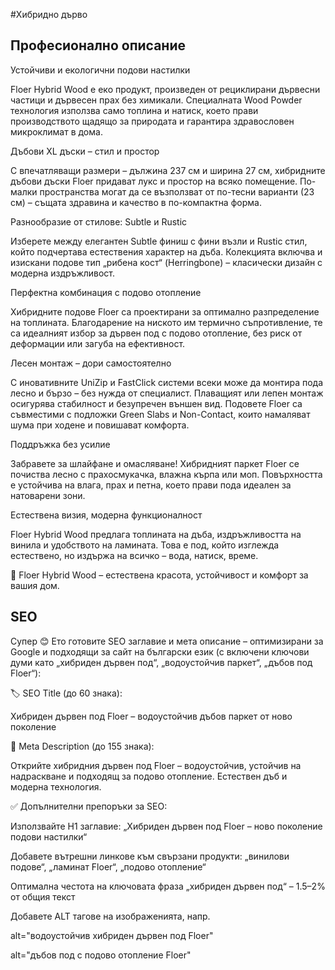 #Хибридно дърво

## Професионално описание
Устойчиви и екологични подови настилки

Floer Hybrid Wood е еко продукт, произведен от рециклирани дървесни частици и дървесен прах без химикали.
Специалната Wood Powder технология използва само топлина и натиск, което прави производството щадящо за природата и гарантира здравословен микроклимат в дома.

Дъбови XL дъски – стил и простор

С впечатляващи размери – дължина 237 см и ширина 27 см, хибридните дъбови дъски Floer придават лукс и простор на всяко помещение.
По-малки пространства могат да се възползват от по-тесни варианти (23 см) – същата здравина и качество в по-компактна форма.

Разнообразие от стилове: Subtle и Rustic

Изберете между елегантен Subtle финиш с фини възли и Rustic стил, който подчертава естествения характер на дъба.
Колекцията включва и изискани подове тип „рибена кост“ (Herringbone) – класически дизайн с модерна издръжливост.

Перфектна комбинация с подово отопление

Хибридните подове Floer са проектирани за оптимално разпределение на топлината.
Благодарение на ниското им термично съпротивление, те са идеалният избор за дървен под с подово отопление, без риск от деформации или загуба на ефективност.

Лесен монтаж – дори самостоятелно

С иновативните UniZip и FastClick системи всеки може да монтира пода лесно и бързо – без нужда от специалист.
Плаващият или лепен монтаж осигурява стабилност и безупречен външен вид.
Подовете Floer са съвместими с подложки Green Slabs и Non-Contact, които намаляват шума при ходене и повишават комфорта.

Поддръжка без усилие

Забравете за шлайфане и омасляване!
Хибридният паркет Floer се почиства лесно с прахосмукачка, влажна кърпа или моп.
Повърхността е устойчива на влага, прах и петна, което прави пода идеален за натоварени зони.

Естествена визия, модерна функционалност

Floer Hybrid Wood предлага топлината на дъба, издръжливостта на винила и удобството на ламината.
Това е под, който изглежда естествено, но издържа на всичко – вода, натиск, време.

🌿 Floer Hybrid Wood – естествена красота, устойчивост и комфорт за вашия дом.


## SEO

Супер 😊 Ето готовите SEO заглавие и мета описание – оптимизирани за Google и подходящи за сайт на български език (с включени ключови думи като „хибриден дървен под“, „водоустойчив паркет“, „дъбов под Floer“):

🏷️ SEO Title (до 60 знака):

Хибриден дървен под Floer – водоустойчив дъбов паркет от ново поколение

📝 Meta Description (до 155 знака):

Открийте хибридния дървен под Floer – водоустойчив, устойчив на надраскване и подходящ за подово отопление. Естествен дъб и модерна технология.

✅ Допълнителни препоръки за SEO:

Използвайте H1 заглавие: „Хибриден дървен под Floer – ново поколение подови настилки“

Добавете вътрешни линкове към свързани продукти: „винилови подове“, „ламинат Floer“, „подово отопление“

Оптимална честота на ключовата фраза „хибриден дървен под“ – 1.5–2% от общия текст

Добавете ALT тагове на изображенията, напр.

alt="водоустойчив хибриден дървен под Floer"

alt="дъбов под с подово отопление Floer"